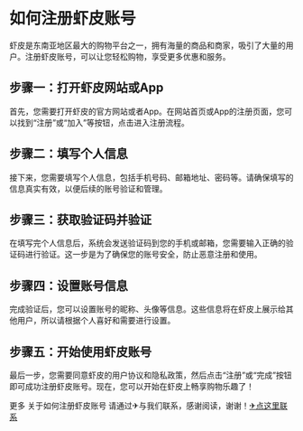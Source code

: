 # 如何注册虾皮账号

虾皮是东南亚地区最大的购物平台之一，拥有海量的商品和商家，吸引了大量的用户。注册虾皮账号，可以让您轻松购物，享受更多优惠和服务。

## 步骤一：打开虾皮网站或App

首先，您需要打开虾皮的官方网站或者App。在网站首页或App的注册页面，您可以找到“注册”或“加入”等按钮，点击进入注册流程。

## 步骤二：填写个人信息

接下来，您需要填写个人信息，包括手机号码、邮箱地址、密码等。请确保填写的信息真实有效，以便后续的账号验证和管理。

## 步骤三：获取验证码并验证

在填写完个人信息后，系统会发送验证码到您的手机或邮箱，您需要输入正确的验证码进行验证。这一步是为了确保您的账号安全，防止恶意注册和使用。

## 步骤四：设置账号信息

完成验证后，您可以设置账号的昵称、头像等信息。这些信息将在虾皮上展示给其他用户，所以请根据个人喜好和需要进行设置。

## 步骤五：开始使用虾皮账号

最后一步，您需要同意虾皮的用户协议和隐私政策，然后点击“注册”或“完成”按钮即可成功注册虾皮账号。现在，您可以开始在虾皮上畅享购物乐趣了！

更多 关于如何注册虾皮账号 请通过✈与我们联系，感谢阅读，谢谢！[✈点这里联系](https://www.k02.cc)